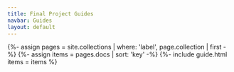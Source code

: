 ```yaml
---
title: Final Project Guides
navbar: Guides
layout: default
---
```


{%- assign pages = site.collections | where: 'label', page.collection | first -%}
{%- assign items = pages.docs | sort: 'key' -%}
{%- include guide.html items = items %}

